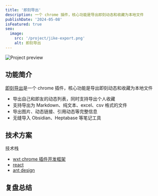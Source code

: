```yaml
---
title: '即刻导出'
description: 一个 chrome 插件，核心功能是导出即刻动态和收藏为本地文件
publishDate: '2024-05-08'
isFeatured: true
seo:
  image:
    src: '/project/jike-export.png'
    alt: 即刻导出
---
```


![Project preview](/project/jike-export.png)

## 功能简介

[即刻导出](https://jike-export.wujieli.com/)是一个 chrome 插件，核心功能是导出即刻动态和收藏为本地文件

- 导出自己和即友的动态列表，同时支持导出个人收藏
- 支持导出为 Markdown、纯文本、excel、csv 格式的文件
- 导出图片、动态链接、引用动态等完整信息
- 无缝导入 Obsidian、Heptabase 等笔记工具

## 技术方案

技术栈

- [wxt chrome 插件开发框架](https://wxt.dev/)
- [react](https://react.dev/)
- [ant design](https://ant-design.antgroup.com/index-cn)

## 复盘总结
